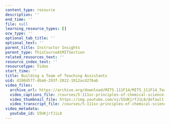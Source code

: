 ```yaml
---
content_type: resource
description: ''
end_time: ''
file: null
learning_resource_types: []
ocw_type: ''
optional_tab_title: ''
optional_text: ''
parent_title: Instructor Insights
parent_type: ThisCourseAtMITSection
related_resources_text: ''
resource_index_text: ''
resourcetype: Video
start_time: ''
title: Building a Team of Teaching Assistants
uid: d280d577-dba6-293f-2822-1912acd276ab
video_files:
  archive_url: https://archive.org/download/MIT5.111F14/MIT5_111F14_TeachingTeam_300k.mp4
  video_captions_file: /courses/5-111sc-principles-of-chemical-science-fall-2014/93a94043e40255f6afcc9b570ae4171e_S5UKjrfJiL8.vtt
  video_thumbnail_file: https://img.youtube.com/vi/S5UKjrfJiL8/default.jpg
  video_transcript_file: /courses/5-111sc-principles-of-chemical-science-fall-2014/c097560a20c4a37804ab90a4952af8ef_S5UKjrfJiL8.pdf
video_metadata:
  youtube_id: S5UKjrfJiL8
---
```

